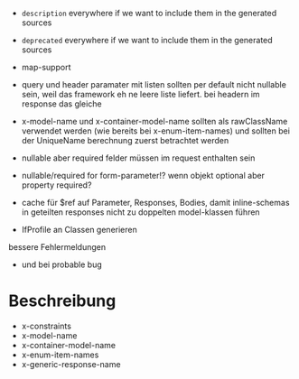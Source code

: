 - `description` everywhere if we want to include them in the generated sources
- `deprecated` everywhere if we want to include them in the generated sources
- map-support
           
- query und header paramater mit listen sollten per default nicht nullable sein, weil das framework eh ne leere liste liefert. bei headern im response das gleiche

- x-model-name und x-container-model-name sollten als rawClassName verwendet werden (wie bereits bei x-enum-item-names) und sollten bei der UniqueName berechnung zuerst betrachtet werden

- nullable aber required felder müssen im request enthalten sein
- nullable/required for form-parameter!? wenn objekt optional aber property required?


- cache für $ref auf Parameter, Responses, Bodies, damit inline-schemas in geteilten responses nicht zu doppelten model-klassen führen

- IfProfile an Classen generieren        

bessere Fehlermeldungen
- und bei probable bug

# Beschreibung

- x-constraints
- x-model-name
- x-container-model-name
- x-enum-item-names
- x-generic-response-name 